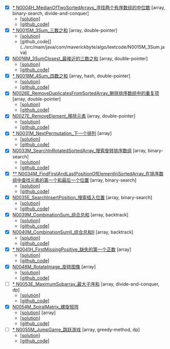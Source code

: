 

- [x] [* N0004H_MedianOfTwoSortedArrays_寻找两个有序数组的中位数](https://leetcode-cn.com/problems/median-of-two-sorted-arrays/) [array, binary-search, divide-and-conquer]
    * [[solution]](https://leetcode-cn.com/problems/median-of-two-sorted-arrays/solution/4-xun-zhao-liang-ge-you-xu-shu-zu-de-zhong-wei-shu/)      
    * [[github_code]](../src/main/java/com/maverickbyte/algo/leetcode/N0004H_MedianOfTwoSortedArrays.java)
- [x] [* N0015M_3Sum_三数之和](https://leetcode-cn.com/problems/3sum/submissions/) [array, double-pointer]
    * [[solution]](https://leetcode-cn.com/problems/3sum/solution/3sumpai-xu-shuang-zhi-zhen-yi-dong-by-jyd/)
    * [github_code]](../src/main/java/com/maverickbyte/algo/leetcode/N0015M_3Sum.java)            
- [x] [N0016M_3SumClosest_最接近的三数之和](https://leetcode-cn.com/problems/3sum-closest/) [array, double-pointer]
    * [[solution]](https://leetcode-cn.com/problems/3sum-closest/solution/hua-jie-suan-fa-16-zui-jie-jin-de-san-shu-zhi-he-b/)
    * [[github_code]](../src/main/java/com/maverickbyte/algo/leetcode/N0016M_3SumClosest.java)      
- [x] [* N0018M_4Sum_四数之和](https://leetcode-cn.com/problems/4sum/) [array, hash, double-pointer] 
    * [[solution]](https://leetcode-cn.com/problems/4sum/solution/gu-ding-liang-ge-shu-yong-shuang-zhi-zhen-zhao-lin/)
    * [[github_code]](../src/main/java/com/maverickbyte/algo/leetcode/N0018M_4Sum.java)      
- [x] [N0026E_RemoveDuplicatesFromSortedArray_删除排序数组中的重复项](https://leetcode-cn.com/problems/remove-duplicates-from-sorted-array/) [array, double-pointer]
    * [[solution]](https://leetcode-cn.com/problems/remove-duplicates-from-sorted-array/solution/shan-chu-pai-xu-shu-zu-zhong-de-zhong-fu-xiang-by-/)
    * [[github_code]](../src/main/java/com/maverickbyte/algo/leetcode/N0026E_RemoveDuplicatesFromSortedArray.java)      
- [x] [N0027E_RemoveElement_移除元素](https://leetcode-cn.com/problems/remove-element/) [array, double-pointer]
    * [[solution]](https://leetcode-cn.com/problems/remove-element/solution/yi-chu-yuan-su-by-leetcode/)
    * [[github_code]](../src/main/java/com/maverickbyte/algo/leetcode/N0027E_RemoveElement.java)
- [x] [* N0031M_NextPermutation_下一个排列](https://leetcode-cn.com/problems/next-permutation/) [array]
    * [[solution]](https://leetcode-cn.com/problems/next-permutation/solution/xia-yi-ge-pai-lie-by-leetcode/)
    * [[github_code]](../src/main/java/com/maverickbyte/algo/leetcode/N0031M_NextPermutation.java)    
- [x] [N0033M_SearchInRotatedSortedArray_搜索旋转排序数组](https://leetcode-cn.com/problems/search-in-rotated-sorted-array/) [array, binary-search]
    * [[solution]](https://leetcode-cn.com/problems/search-in-rotated-sorted-array/solution/sou-suo-xuan-zhuan-pai-xu-shu-zu-by-leetcode/)
    * [[github_code]](../src/main/java/com/maverickbyte/algo/leetcode/N0033M_SearchInRotatedSortedArray.java)    
- [x] [** N0034M_FindFirstAndLastPositionOfElementInSortedArray_在排序数组中查找元素的第一个和最后一个位置](https://leetcode-cn.com/problems/find-first-and-last-position-of-element-in-sorted-array/) [array, binary-search]
    * [[solution]](https://leetcode-cn.com/problems/find-first-and-last-position-of-element-in-sorted-array/solution/er-fen-cha-zhao-suan-fa-xi-jie-xiang-jie-by-labula/)
    * [[github_code]](../src/main/java/com/maverickbyte/algo/leetcode/N0034M_FindFirstAndLastPositionOfElementInSortedArray.java)
- [x] [N0035E_SearchInsertPosition_搜索插入位置](https://leetcode-cn.com/problems/search-insert-position/) [array, binary-search]
    * [[solution]](https://leetcode-cn.com/problems/search-insert-position/solution/te-bie-hao-yong-de-er-fen-cha-fa-fa-mo-ban-python-/)
    * [[github_code]](../src/main/java/com/maverickbyte/algo/leetcode/N0035E_SearchInsertPosition.java)
- [x] [N0039M_CombinationSum_组合总和](https://leetcode-cn.com/problems/combination-sum/) [array, backtrack]
    * [[solution]](https://leetcode-cn.com/problems/combination-sum/solution/hui-su-suan-fa-jian-zhi-python-dai-ma-java-dai-m-2/)
    * [[github_code]](../src/main/java/com/maverickbyte/algo/leetcode/N0039M_CombinationSum.java)    
- [x] [N0040M_CombinationSumII_组合总和II](https://leetcode-cn.com/problems/combination-sum-ii/) [array, backtrack]
    * [[solution]](https://leetcode-cn.com/problems/combination-sum-ii/solution/hui-su-suan-fa-jian-zhi-python-dai-ma-java-dai-m-3/)
    * [[github_code]](../src/main/java/com/maverickbyte/algo/leetcode/N0040M_CombinationSumII.java)
- [x] [* N0041H_FirstMissingPositive_缺失的第一个正数](https://leetcode-cn.com/problems/first-missing-positive/) [array]
    * [[solution]](https://leetcode-cn.com/problems/first-missing-positive/solution/tong-pai-xu-python-dai-ma-by-liweiwei1419/)
    * [[github_code]](../src/main/java/com/maverickbyte/algo/leetcode/N0041H_FirstMissingPositive.java)
- [x] [N0048M_RotateImage_旋转图像](https://leetcode-cn.com/problems/rotate-image/) [array]
    * [[solution]](https://leetcode-cn.com/problems/rotate-image/solution/yi-ci-xing-jiao-huan-by-powcai/)
    * [[github_code]](../src/main/java/com/maverickbyte/algo/leetcode/N0048M_RotateImage.java)
- [ ] [* N0053E_MaximumSubarray_最大子序和](https://leetcode-cn.com/problems/maximum-subarray/) [array, divide-and-conquer, dp]
    * [[solution]](https://leetcode-cn.com/problems/maximum-subarray/solution/dong-tai-gui-hua-fen-zhi-fa-python-dai-ma-java-dai/)
    * [[github_code]](../src/main/java/com/maverickbyte/algo/leetcode/N0053E_MaxSubArray.java)
- [x] [N0054M_SpiralMatrix_螺旋矩阵](https://leetcode-cn.com/problems/spiral-matrix/)
    * [[solution]](https://leetcode-cn.com/problems/spiral-matrix/solution/cxiang-xi-ti-jie-by-youlookdeliciousc-3/) [array]
    * [[solution]](https://leetcode-cn.com/problems/spiral-matrix/solution/luo-xuan-ju-zhen-by-leetcode/)
    * [[github_code]](../src/main/java/com/maverickbyte/algo/leetcode/N0054M_SpiralMatrix.java)
- [ ] [* N0055M_JumpGame_跳跃游戏](https://leetcode-cn.com/problems/jump-game/) [array, greedy-method, dp]
    * [[solution]](https://leetcode-cn.com/problems/jump-game/solution/tiao-yue-you-xi-by-leetcode/)
    * [[github_code]](../src/main/java/com/maverickbyte/algo/leetcode/N0055M_JumpGame.java)
